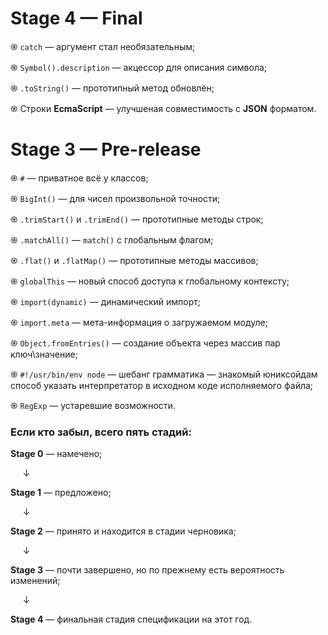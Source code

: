# Stage 4 — Final

֍ ```catch``` — аргумент стал необязательным;

֍ ```Symbol().description``` — акцессор для описания символа;

֍ ```.toString()``` — прототипный метод обновлён;

֍ Строки **EcmaScript** — улучшеная совместимость с **JSON** форматом.


# Stage 3 — Pre-release

֍ ```#``` —  приватное всё у классов;

֍ ```BigInt()``` — для чисел произвольной точности;

֍ ```.trimStart()``` и ```.trimEnd()``` — прототипные методы строк;

֍ ```.matchAll()``` — ```match()``` с глобальным флагом;

֍ ```.flat()``` и ```.flatMap()``` — прототипные методы массивов;

֍ ```globalThis``` — новый способ доступа к глобальному контексту;

֍ ```import(dynamic)``` — динамический импорт;

֍ ```import.meta``` — мета-информация о загружаемом модуле;

֍ ```Object.fromEntries()``` — создание объекта через массив пар ключ\значение;

֍ ```#!/usr/bin/env node```  — шебанг грамматика — знакомый юниксойдам способ указать интерпретатор в исходном коде исполняемого файла;

֍ ```RegExp``` — устаревшие возможности.


### Если кто забыл, всего пять стадий:

**Stage 0** — намечено;

     ↓

**Stage 1** — предложено;

     ↓

**Stage 2** — принято и находится в стадии черновика;

     ↓

**Stage 3** — почти завершено, но по прежнему есть вероятность изменений;

     ↓

**Stage 4** — финальная стадия спецификации на этот год.
